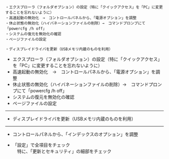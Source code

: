 
```
・エクスプローラ（フォルダオプション）の設定（特に「クイックアクセス」を「PC」に変更することを忘れないように）
・高速起動の無効化　→　コントロールパネルから、「電源オプション」を調整
・休止状態の無効化（ハイバネーションファイルの削除）→　コマンドプロンプにて「powercfg /h off」
・システムの復元を無効化の確認
・ページファイルの設定
```

```
・ディスプレイドライバを更新（USBメモリ内蔵のものを利用）
```

* エクスプローラ（フォルダオプション）の設定（特に「クイックアクセス」を「PC」に変更することを忘れないように）
* 高速起動の無効化　→　コントロールパネルから、「電源オプション」を調整
* 休止状態の無効化（ハイバネーションファイルの削除）→　コマンドプロンプにて「powercfg /h off」
* システムの復元を無効化の確認
* ページファイルの設定

---
* ディスプレイドライバを更新（USBメモリ内蔵のものを利用）

---
* コントロールパネルから、「インデックスのオプション」を調整  

* 「設定」で全項目をチェック  
　特に、「更新とセキュリティ」の細部をチェック


